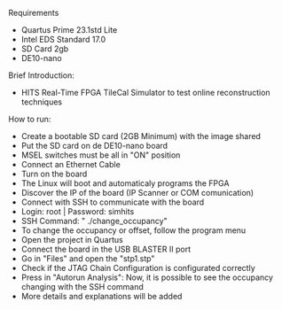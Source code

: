 Requirements
- Quartus Prime 23.1std Lite
- Intel EDS Standard 17.0
- SD Card 2gb
- DE10-nano


Brief Introduction:
- HITS Real-Time FPGA TileCal Simulator to test online reconstruction techniques

How to run:
- Create a bootable SD card (2GB Minimum) with the image shared
- Put the SD card on de DE10-nano board
- MSEL switches must be all in "ON" position
- Connect an Ethernet Cable
- Turn on the board
- The Linux will boot and automaticaly programs the FPGA
- Discover the IP of the board (IP Scanner or COM comunication)
- Connect with SSH to communicate with the board
- Login: root  | Password: simhits
- SSH Command: " ./change_occupancy"
- To change the occupancy or offset, follow the program menu
- Open the project in Quartus
- Connect the board in the USB BLASTER II port
- Go in "Files" and open the "stp1.stp"
- Check if the JTAG Chain Configuration is configurated correctly
- Press in "Autorun Analysis": Now, it is possible to see the occupancy changing with the SSH command
- More details and explanations will be added 

